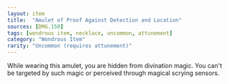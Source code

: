 ```yaml
---
layout: item
title:  "Amulet of Proof Against Detection and Location"
sources: [DMG.150]
tags: [wondrous item, necklace, uncommon, attunement]
category: "Wondrous Item"
rarity: "Uncommon (requires attunement)"
---
```


While wearing this amulet, you are hidden from divination magic. You can't be targeted by such magic or perceived through magical scrying sensors.